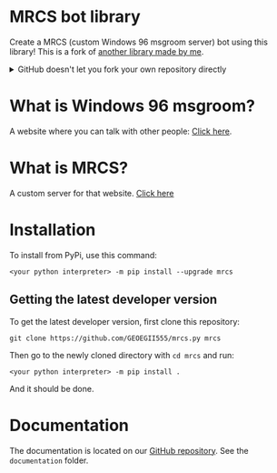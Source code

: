 # MRCS bot library
Create a MRCS (custom Windows 96 msgroom server) bot using this library! This is a fork of [another library made by me](https://github.com/GEOEGII555/w96msgroom.py).
<details><summary>GitHub doesn't let you fork your own repository directly</summary>
<img alt="You can't directly fork your own library" src="https://github.com/GEOEGII555/mrcs.py/assets/57674559/63d1d5bd-b6ac-485f-b71f-31b11f4bb621" /></details>

# What is Windows 96 msgroom?
A website where you can talk with other people: [Click here](https://msgroom.windows96.net/).
# What is MRCS?
A custom server for that website. [Click here](https://github.com/nolanwhy/msgroom-custom-server)
# Installation
To install from PyPi, use this command:
```
<your python interpreter> -m pip install --upgrade mrcs
```
## Getting the latest developer version
To get the latest developer version, first clone this repository:
```
git clone https://github.com/GEOEGII555/mrcs.py mrcs
```
Then go to the newly cloned directory with `cd mrcs` and run:
```
<your python interpreter> -m pip install .
```
And it should be done.

# Documentation

The documentation is located on our [GitHub repository](https://github.com/GEOEGII555/mrcs.py). See the `documentation` folder.
